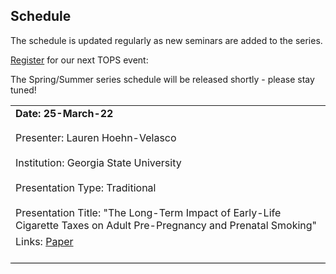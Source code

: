 ## Schedule

The schedule is updated regularly as new seminars are added to the series.

[Register](https://gsu-edu.zoom.us/webinar/register/WN_QBxCQ1owTFumB3iTSzPAjA) for our next TOPS event:

<table width="100%" cellspacing="5" cellpadding="5">

<tr>
  <td colspan="2" height="40" valign="top" class="session"><strong>Date: 25-March-22</strong></td>
</tr>
<tr>
  <td colspan="2" height="40" valign="top" class="chair">Presenter: Lauren Hoehn-Velasco</td>
</tr>
<tr>
  <td colspan="2" height="40" valign="top" class="chair">Institution: Georgia State University</td>
</tr>
<tr>
  <td colspan="2" height="40" valign="top" class="chair">Presentation Type: Traditional</td>
</tr>
<tr>
   <td height="30" valign="top" class="paper">Presentation Title: "The Long-Term Impact of Early-Life Cigarette Taxes on Adult Pre-Pregnancy and Prenatal Smoking"</td>
</tr>

<tr>
  <td colspan="2" height="40" valign="top" class="registration">Links: <a href="https://papers.ssrn.com/sol3/papers.cfm?abstract_id=3900151">Paper</a></td>
</tr>



<tr style="border-bottom:1px solid black">
  <td colspan="100%"></td>
</tr>


The Spring/Summer series schedule will be released shortly - please stay tuned!